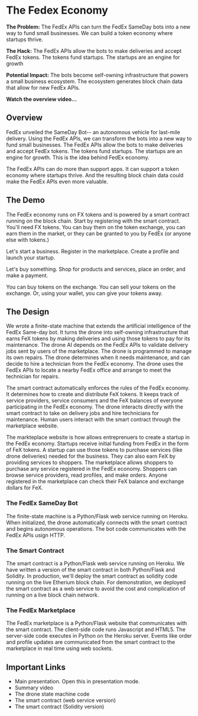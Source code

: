 # The Fedex Economy
**The Problem:** The FedEx APIs can turn the FedEx SameDay bots into a new way to fund small businesses. We can build a token economy where startups thrive. 

**The Hack:** The FedEx APIs allow the bots to make deliveries and accept FedEx tokens. The tokens fund startups. The startups are an engine for growth

**Potential Impact:** The bots become self-owning infrastructure that powers a small business ecosystem. The ecosystem generates block chain data that allow for new FedEx APIs.

**Watch the overview video...**

## Overview
FedEx unveiled the SameDay Bot-- an autonomous vehicle for last-mile delivery. Using the FedEx APIs, we can transform the bots into a new way to fund small businesses. The FedEx APIs allow the bots to make deliveries and accept FedEx tokens. The tokens fund startups. The startups are an engine for growth. This is the idea behind FedEx economy. 

The FedEx APIs can do more than support apps. It can support a token economy where startups thrive.  And the resulting block chain data could make the FedEx APIs even more valuable.

## The Demo
The FedEx economy runs on FX tokens and is powered by a smart contract running on the block chain. Start by registering with the smart contract. You'll need FX tokens. You can buy them on the token exchange, you can earn them in the market, or they can be granted to you by FedEx (or anyone else with tokens.)

Let's start a business. Register in the marketplace. Create a profile and launch your startup. 

Let's buy something. Shop for products and services, place an order, and make a payment.

You can buy tokens on the exchange. You can sell your tokens on the exchange. Or, using your wallet, you can give your tokens away.

## The Design

We wrote a finite-state machine that extends the artificial intelligence of the FedEx Same-day bot. It turns the drone into self-owning infrastructure that earns FeX tokens by making deliveries and using those tokens to pay for its maintenance. The drone AI depends on the FedEx APIs to validate delivery jobs sent by users of the marketplace. The drone is programmed to manage its own repairs. The drone determines when it needs maintenance, and can decide to hire a technician from the FedEx economy.  The drone uses the FedEx APIs to locate a nearby FedEx office and arrange to meet the technician for repairs.

The smart contract automatically enforces the rules of the FedEx economy. It determines how to create and distribute FeX tokens. It keeps track of service providers, service consumers and the FeX balances of everyone participating in the FedEx economy. The drone interacts directly with the smart contract to take on delivery jobs and hire technicians for maintenance. Human users interact with the smart contract through the marketplace website.

The markteplace website is how allows entreprenuers to create a startup in the FedEx economy. Startups receive initial funding from FedEx in the form of FeX tokens. A startup can use those tokens to purchase services (like drone deliveries) needed for the business. They can also earn FeX by providing services to shoppers. The marketplace allows shoppers to purchase any service registered in the FedEx economy. Shoppers can browse service providers, read profiles, and make orders. Anyone registered in the marketplace can check their FeX balance and exchange dollars for FeX.

### The FedEx SameDay Bot

The finite-state machine is a Python/Flask web service running on Heroku. When initialized, the drone automatically connects with the smart contract and begins autonomous operations. The bot code communicates with the FedEx APIs usign HTTP.

### The Smart Contract

The smart contract is a Python/Flask web service running on Heroku. We have written a version of the smart contract in both Python/Flask and Solidity. In production, we'll deploy the smart contract as solidity code running on the live Etherium block chain. For demonstration, we deployed the smart contract as a web service to avoid the cost and complication of running on a live block chain network.

### The FedEx Marketplace

The FedEx marketplace is a Python/Flask website that communicates with the smart contract. The client-side code runs Javascript and HTML5. The server-side code executes in Python on the Heroku server. Events like order and profile updates are communicated from the smart contract to the marketplace in real time using web sockets.

## Important Links

- Main presentation. Open this in presentation mode.
- Summary video
- The drone state machine code
- The smart contract (web service version)
- The smart contract (Solidity version)
